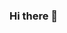 ### Hi there 👋

<!--
**SergioGasquez/SergioGasquez** is a ✨ _special_ ✨ repository because its `README.md` (this file) appears on your GitHub profile.

My name is Sergio Gasquez, I’m a Telecommunications Engineer with Masters in Electronic Systems for Intelligent Environments who loves Firmware and Embedded Systems Programming. I was born in Granada and after graduating, I moved to Barcelona to work as a Firmware Engineer in HP, where I developed security features for the Ink Delivery System. At the beginning of 2020, I reallocated into A Coruña to work as an Embedded Sofware Developer in Instituto Tecnológico de Galicia (ITG). At ITG I am in charge of developing firmware for a “drone in a box” solution. 

- 🖥️ Embedded Software - Firmware 
- 📡 Telecommunications Engineering 
- 🤖 Robotics 
- ⌨️ Modern C++
- ⚡️ IoT 
- 🔌 Electronics 
